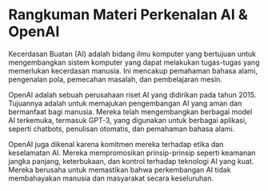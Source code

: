 # Rangkuman Materi Perkenalan AI & OpenAI
Kecerdasan Buatan (AI) adalah bidang ilmu komputer yang bertujuan untuk mengembangkan sistem komputer yang dapat melakukan tugas-tugas yang memerlukan kecerdasan manusia. Ini mencakup pemahaman bahasa alami, pengenalan pola, pemecahan masalah, dan pembelajaran mesin.

OpenAI adalah sebuah perusahaan riset AI yang didirikan pada tahun 2015. Tujuannya adalah untuk memajukan pengembangan AI yang aman dan bermanfaat bagi manusia. Mereka telah mengembangkan berbagai model AI terkemuka, termasuk GPT-3, yang digunakan untuk berbagai aplikasi, seperti chatbots, penulisan otomatis, dan pemahaman bahasa alami.

OpenAI juga dikenal karena komitmen mereka terhadap etika dan keselamatan AI. Mereka mempromosikan prinsip-prinsip seperti keamanan jangka panjang, keterbukaan, dan kontrol terhadap teknologi AI yang kuat. Mereka berusaha untuk memastikan bahwa perkembangan AI tidak membahayakan manusia dan masyarakat secara keseluruhan.